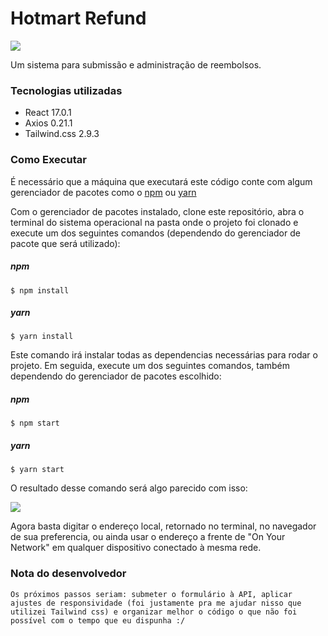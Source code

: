 # Hotmart Refund 


![](https://logospng.org/download/hotmart/logo-hotmart-icone-1024.png)

 Um sistema para submissão e administração de reembolsos. 

### Tecnologias utilizadas
- React 17.0.1
- Axios 0.21.1
- Tailwind.css 2.9.3

### Como Executar 
É necessário que a máquina que executará este código conte com algum gerenciador de pacotes como o [npm](https://www.npmjs.com/) ou [yarn](https://yarnpkg.com/)

Com o gerenciador de pacotes instalado, clone este repositório, abra o terminal do sistema operacional na pasta onde o projeto foi clonado e execute um dos seguintes comandos (dependendo do gerenciador de pacote que será utilizado): 

##### npm
`$ npm install`

##### yarn
`$ yarn install`

Este comando irá instalar todas as dependencias necessárias para rodar o projeto. Em seguida, execute um dos seguintes comandos, também dependendo do gerenciador de pacotes escolhido: 

##### npm
`$ npm start`

##### yarn
`$ yarn start`

O resultado desse comando será algo parecido com isso: 

![](https://i.imgur.com/BMGtiKj.png)

Agora basta digitar o endereço local, retornado no terminal, no navegador de sua preferencia, ou ainda usar o endereço a frente de "On Your Network" em qualquer dispositivo conectado à mesma rede.


### Nota do desenvolvedor

    Os próximos passos seriam: submeter o formulário à API, aplicar ajustes de responsividade (foi justamente pra me ajudar nisso que utilizei Tailwind css) e organizar melhor o código o que não foi possível com o tempo que eu dispunha :/  
